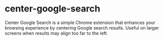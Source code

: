 # center-google-search

Center Google Search is a simple Chrome extension that enhances your browsing experience by centering Google search results. Useful on larger screens when results may align too far to the left.
